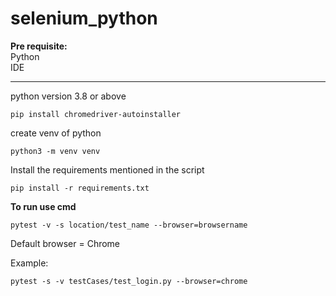 # selenium_python
**Pre requisite:** <br>
Python <br>
IDE


-------------------------------------------------------------------------
python version 3.8 or above
```
pip install chromedriver-autoinstaller
```
create venv of python
```
python3 -m venv venv
```
Install the requirements mentioned in the script
```
pip install -r requirements.txt
```

**To run use cmd** 
```
pytest -v -s location/test_name --browser=browsername
```
Default browser = Chrome

Example: 
```
pytest -s -v testCases/test_login.py --browser=chrome
```